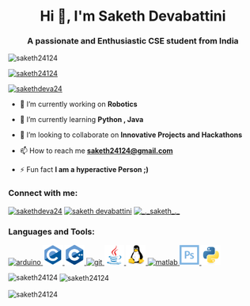 <h1 align="center">Hi 👋, I'm Saketh Devabattini</h1>
<h3 align="center">A passionate and Enthusiastic CSE student from India</h3>

<p align="left"> <img src="https://komarev.com/ghpvc/?username=saketh24124&label=Profile%20views&color=0e75b6&style=flat" alt="saketh24124" /> </p>

<p align="left"> <a href="https://github.com/ryo-ma/github-profile-trophy"><img src="https://github-profile-trophy.vercel.app/?username=saketh24124" alt="saketh24124" /></a> </p>

<p align="left"> <a href="https://twitter.com/sakethdeva24" target="blank"><img src="https://img.shields.io/twitter/follow/sakethdeva24?logo=twitter&style=for-the-badge" alt="sakethdeva24" /></a> </p>

- 🔭 I’m currently working on **Robotics**

- 🌱 I’m currently learning **Python , Java**

- 👯 I’m looking to collaborate on **Innovative Projects and Hackathons**

- 📫 How to reach me **saketh24124@gmail.com**

- ⚡ Fun fact **I am a hyperactive Person ;)**

<h3 align="left">Connect with me:</h3>
<p align="left">
<a href="https://twitter.com/sakethdeva24" target="blank"><img align="center" src="https://raw.githubusercontent.com/rahuldkjain/github-profile-readme-generator/master/src/images/icons/Social/twitter.svg" alt="sakethdeva24" height="30" width="40" /></a>
<a href="https://fb.com/saketh devabattini" target="blank"><img align="center" src="https://raw.githubusercontent.com/rahuldkjain/github-profile-readme-generator/master/src/images/icons/Social/facebook.svg" alt="saketh devabattini" height="30" width="40" /></a>
<a href="https://instagram.com/_._saketh_._" target="blank"><img align="center" src="https://raw.githubusercontent.com/rahuldkjain/github-profile-readme-generator/master/src/images/icons/Social/instagram.svg" alt="_._saketh_._" height="30" width="40" /></a>
</p>

<h3 align="left">Languages and Tools:</h3>
<p align="left"> <a href="https://www.arduino.cc/" target="_blank" rel="noreferrer"> <img src="https://cdn.worldvectorlogo.com/logos/arduino-1.svg" alt="arduino" width="40" height="40"/> </a> <a href="https://www.cprogramming.com/" target="_blank" rel="noreferrer"> <img src="https://raw.githubusercontent.com/devicons/devicon/master/icons/c/c-original.svg" alt="c" width="40" height="40"/> </a> <a href="https://www.w3schools.com/cpp/" target="_blank" rel="noreferrer"> <img src="https://raw.githubusercontent.com/devicons/devicon/master/icons/cplusplus/cplusplus-original.svg" alt="cplusplus" width="40" height="40"/> </a> <a href="https://git-scm.com/" target="_blank" rel="noreferrer"> <img src="https://www.vectorlogo.zone/logos/git-scm/git-scm-icon.svg" alt="git" width="40" height="40"/> </a> <a href="https://www.java.com" target="_blank" rel="noreferrer"> <img src="https://raw.githubusercontent.com/devicons/devicon/master/icons/java/java-original.svg" alt="java" width="40" height="40"/> </a> <a href="https://www.linux.org/" target="_blank" rel="noreferrer"> <img src="https://raw.githubusercontent.com/devicons/devicon/master/icons/linux/linux-original.svg" alt="linux" width="40" height="40"/> </a> <a href="https://www.mathworks.com/" target="_blank" rel="noreferrer"> <img src="https://upload.wikimedia.org/wikipedia/commons/2/21/Matlab_Logo.png" alt="matlab" width="40" height="40"/> </a> <a href="https://www.photoshop.com/en" target="_blank" rel="noreferrer"> <img src="https://raw.githubusercontent.com/devicons/devicon/master/icons/photoshop/photoshop-line.svg" alt="photoshop" width="40" height="40"/> </a> <a href="https://www.python.org" target="_blank" rel="noreferrer"> <img src="https://raw.githubusercontent.com/devicons/devicon/master/icons/python/python-original.svg" alt="python" width="40" height="40"/> </a> </p>

<p><img align="left" src="https://github-readme-stats.vercel.app/api/top-langs?username=saketh24124&show_icons=true&locale=en&layout=compact" alt="saketh24124" /></p>

<p>&nbsp;<img align="center" src="https://github-readme-stats.vercel.app/api?username=saketh24124&show_icons=true&locale=en" alt="saketh24124" /></p>

<p><img align="center" src="https://github-readme-streak-stats.herokuapp.com/?user=saketh24124&" alt="saketh24124" /></p>
